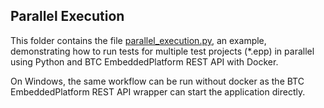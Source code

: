 ## Parallel Execution

This folder contains the file [parallel_execution.py](parallel_execution.py), an example, demonstrating how to run tests for multiple test projects (*.epp) in parallel using Python and BTC EmbeddedPlatform REST API with Docker.

On Windows, the same workflow can be run without docker as the BTC EmbeddedPlatform REST API wrapper can start the application directly.